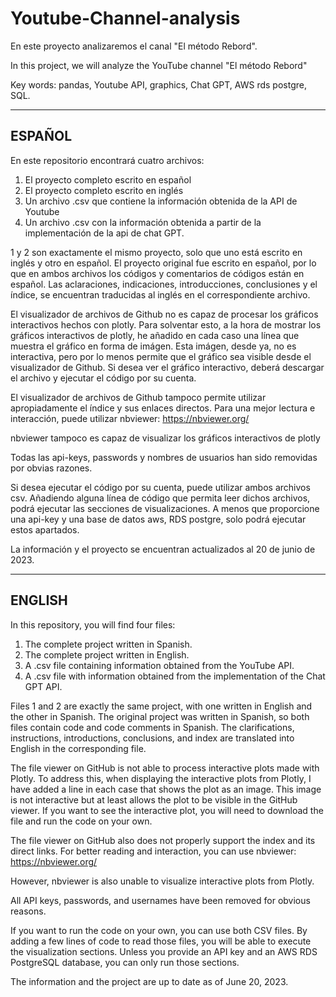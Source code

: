 # Youtube-Channel-analysis
En este proyecto analizaremos el canal "El método Rebord".

In this project, we will analyze the YouTube channel "El método Rebord"

Key words: pandas, Youtube API, graphics, Chat GPT, AWS rds postgre, SQL.

-------------------------------------------------------------------------------------------
ESPAÑOL
-------------------------------------------------------------------------------------------
En este repositorio encontrará cuatro archivos:

1. El proyecto completo escrito en español
2. El proyecto completo escrito en inglés
3. Un archivo .csv que contiene la información obtenida de la API de Youtube
4. Un archivo .csv con la información obtenida a partir de la implementación de la api de chat GPT.

1 y 2 son exactamente el mismo proyecto, solo que uno está escrito en inglés y otro en español. El proyecto original fue escrito en español, por lo que en ambos archivos los códigos y comentarios de códigos están en español. Las aclaraciones, indicaciones, introducciones, conclusiones y el índice, se encuentran traducidas al inglés en el correspondiente archivo.

El visualizador de archivos de Github no es capaz de procesar los gráficos interactivos hechos con plotly. Para solventar esto, a la hora de mostrar los gráficos interactivos de plotly, he añadido en cada caso una línea que muestra el gráfico en forma de imágen. Esta imágen, desde ya, no es interactiva, pero por lo menos permite que el gráfico sea visible desde el visualizador de Github. Si desea ver el gráfico interactivo, deberá descargar el archivo y ejecutar el código por su cuenta.

El visualizador de archivos de Github tampoco permite utilizar apropiadamente el índice y sus enlaces directos. Para una mejor lectura e interacción, puede utilizar nbviewer: https://nbviewer.org/

nbviewer tampoco es capaz de visualizar los gráficos interactivos de plotly

Todas las api-keys, passwords y nombres de usuarios han sido removidas por obvias razones.

Si desea ejecutar el código por su cuenta, puede utilizar ambos archivos csv. Añadiendo alguna línea de código que permita leer dichos archivos, podrá ejecutar las secciones de visualizaciones.
A menos que proporcione una api-key y una base de datos aws, RDS postgre, solo podrá ejecutar estos apartados.

La información y el proyecto se encuentran actualizados al 20 de junio de 2023.


-------------------------------------------------------------------------------------------
ENGLISH
-------------------------------------------------------------------------------------------

In this repository, you will find four files:

1. The complete project written in Spanish.
2. The complete project written in English.
3. A .csv file containing information obtained from the YouTube API.
4. A .csv file with information obtained from the implementation of the Chat GPT API.


Files 1 and 2 are exactly the same project, with one written in English and the other in Spanish. The original project was written in Spanish, so both files contain code and code comments in Spanish. The clarifications, instructions, introductions, conclusions, and index are translated into English in the corresponding file.

The file viewer on GitHub is not able to process interactive plots made with Plotly. To address this, when displaying the interactive plots from Plotly, I have added a line in each case that shows the plot as an image. This image is not interactive but at least allows the plot to be visible in the GitHub viewer. If you want to see the interactive plot, you will need to download the file and run the code on your own.

The file viewer on GitHub also does not properly support the index and its direct links. For better reading and interaction, you can use nbviewer: https://nbviewer.org/

However, nbviewer is also unable to visualize interactive plots from Plotly.

All API keys, passwords, and usernames have been removed for obvious reasons.

If you want to run the code on your own, you can use both CSV files. By adding a few lines of code to read those files, you will be able to execute the visualization sections. Unless you provide an API key and an AWS RDS PostgreSQL database, you can only run those sections.

The information and the project are up to date as of June 20, 2023.
